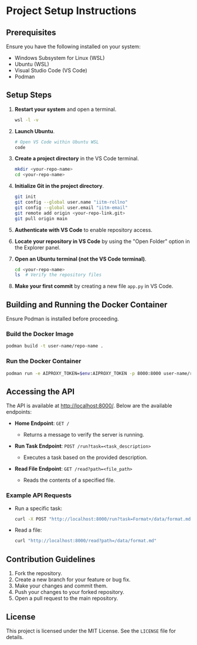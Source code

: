 # Project Setup Instructions

## Prerequisites
Ensure you have the following installed on your system:
- Windows Subsystem for Linux (WSL)
- Ubuntu (WSL)
- Visual Studio Code (VS Code)
- Podman

## Setup Steps

1. **Restart your system** and open a terminal.
    ```bash
    wsl -l -v
    ```

2. **Launch Ubuntu**.
    ```bash
    # Open VS Code within Ubuntu WSL
    code
    ```

3. **Create a project directory** in the VS Code terminal.
    ```bash
    mkdir <your-repo-name>
    cd <your-repo-name>
    ```

4. **Initialize Git in the project directory**.
    ```bash
    git init
    git config --global user.name "iitm-rollno"
    git config --global user.email "iitm-email"
    git remote add origin <your-repo-link.git>
    git pull origin main
    ```

5. **Authenticate with VS Code** to enable repository access.

6. **Locate your repository in VS Code** by using the "Open Folder" option in the Explorer panel.

7. **Open an Ubuntu terminal (not the VS Code terminal)**.
    ```bash
    cd <your-repo-name>
    ls  # Verify the repository files
    ```

8. **Make your first commit** by creating a new file `app.py` in VS Code.

## Building and Running the Docker Container
Ensure Podman is installed before proceeding.

### Build the Docker Image
```bash
podman build -t user-name/repo-name .
```

### Run the Docker Container
```bash
podman run -e AIPROXY_TOKEN=$env:AIPROXY_TOKEN -p 8000:8000 user-name/repo-name
```

## Accessing the API
The API is available at [http://localhost:8000/](http://localhost:8000/). Below are the available endpoints:

- **Home Endpoint**: `GET /`
  - Returns a message to verify the server is running.

- **Run Task Endpoint**: `POST /run?task=<task_description>`
  - Executes a task based on the provided description.

- **Read File Endpoint**: `GET /read?path=<file_path>`
  - Reads the contents of a specified file.

### Example API Requests

- Run a specific task:
    ```bash
    curl -X POST "http://localhost:8000/run?task=Format+/data/format.md+using+prettier"
    ```

- Read a file:
    ```bash
    curl "http://localhost:8000/read?path=/data/format.md"
    ```

## Contribution Guidelines
1. Fork the repository.
2. Create a new branch for your feature or bug fix.
3. Make your changes and commit them.
4. Push your changes to your forked repository.
5. Open a pull request to the main repository.

## License
This project is licensed under the MIT License. See the `LICENSE` file for details.

